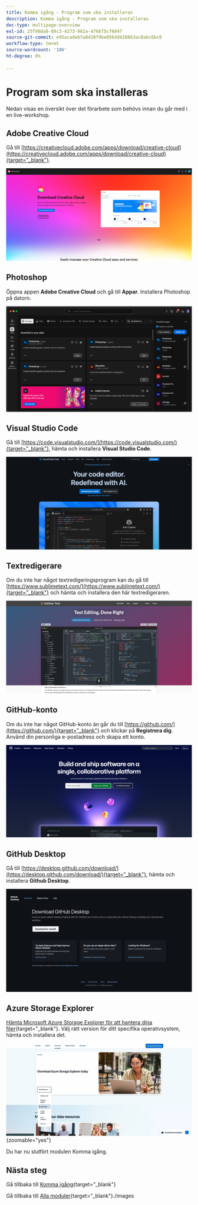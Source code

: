 ```yaml
---
title: Komma igång - Program som ska installeras
description: Komma igång - Program som ska installeras
doc-type: multipage-overview
exl-id: 25f80da8-88c3-4273-962a-476675cf6047
source-git-commit: e95acadeb7a0438f9be056dd426063ac8abc6bc0
workflow-type: tm+mt
source-wordcount: '186'
ht-degree: 0%

---
```


# Program som ska installeras

Nedan visas en översikt över det förarbete som behövs innan du går med i en live-workshop.

## Adobe Creative Cloud

Gå till [https://creativecloud.adobe.com/apps/download/creative-cloud](https://creativecloud.adobe.com/apps/download/creative-cloud){target="_blank"}.

![Adobe I/O Ny integrering](./images/cc.png)

## Photoshop

Öppna appen **Adobe Creative Cloud** och gå till **Appar**. Installera Photoshop på datorn.

![Adobe I/O Ny integrering](./images/psd.png)

## Visual Studio Code

Gå till [https://code.visualstudio.com/](https://code.visualstudio.com/){target="_blank"}, hämta och installera **Visual Studio Code**.

![Blockera](./images/vsc1.png)

## Textredigerare

Om du inte har något textredigeringsprogram kan du gå till [https://www.sublimetext.com/](https://www.sublimetext.com/){target="_blank"} och hämta och installera den här textredigeraren.

![Blockera](./images/text1.png)

## GitHub-konto

Om du inte har något GitHub-konto än går du till [https://github.com/](https://github.com/){target="_blank"} och klickar på **Registrera dig**. Använd din personliga e-postadress och skapa ett konto.

![Blockera](./images/git.png)

## GitHub Desktop

Gå till [https://desktop.github.com/download/](https://desktop.github.com/download/){target="_blank"}, hämta och installera **Github Desktop**.

![Blockera](./images/block1.png)

## Azure Storage Explorer

[Hämta Microsoft Azure Storage Explorer för att hantera dina filer](https://azure.microsoft.com/en-us/products/storage/storage-explorer#Download-4){target="_blank"}. Välj rätt version för ditt specifika operativsystem, hämta och installera det.

![Azure Storage](./images/az10.png){zoomable="yes"}

Du har nu slutfört modulen Komma igång.

## Nästa steg

Gå tillbaka till [Komma igång](./getting-started.md){target="_blank"}

Gå tillbaka till [Alla moduler](./../../../overview.md){target="_blank"}./images
